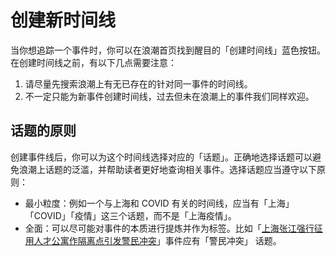 # 创建新时间线

当你想追踪一个事件时，你可以在浪潮首页找到醒目的「创建时间线」蓝色按钮。在创建时间线之前，有以下几点需要注意：

1. 请尽量先搜索浪潮上有无已存在的针对同一事件的时间线。
2. 不一定只能为新事件创建时间线，过去但未在浪潮上的事件我们同样欢迎。

## 话题的原则

创建事件线后，你可以为这个时间线选择对应的「话题」。正确地选择话题可以避免浪潮上话题的泛滥，并帮助读者更好地查询相关事件。选择话题应当遵守以下原则：

* 最小粒度：例如一个与上海和 COVID 有关的时间线，应当有「上海」「COVID」「疫情」这三个话题，而不是「上海疫情」。
* 全面：可以尽可能对事件的本质进行提炼并作为标签。比如「[上海张江强行征用人才公寓作隔离点引发警民冲突](https://langchao.org/@RKives/184-shang-hai-zhang-jiang-qiang-hang-zheng-yong-ren)」事件应有「警民冲突」 话题。
